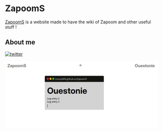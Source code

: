 # ZapoomS

[ZapoomS](https://moony404.github.io/ZapoomS) is a website made to have the wiki of Zapoom and other useful stuff !

## About me
[![twitter](https://img.shields.io/badge/twitter-1DA1F2?style=for-the-badge&logo=twitter&logoColor=white)](https://twitter.com/@moonyoff)

![alt text](img/readme.png)